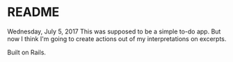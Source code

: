 # README


Wednesday, July 5, 2017
This was supposed to be a simple to-do app. 
But now I think I'm going to create actions out of my interpretations on excerpts.

Built on Rails. 
